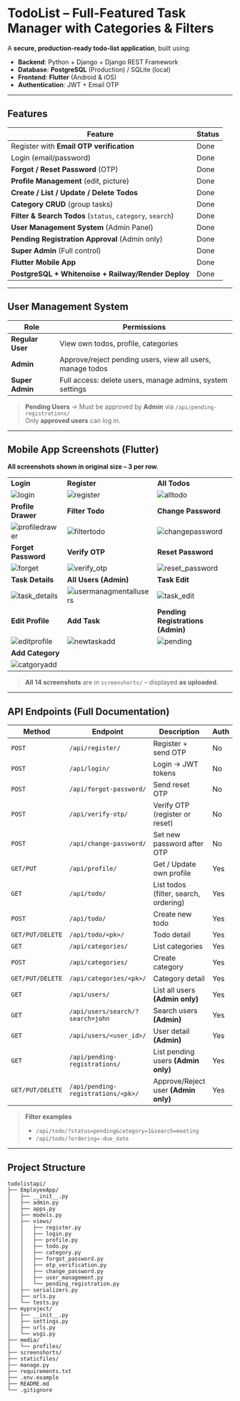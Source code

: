 # TodoList – Full-Featured Task Manager with Categories & Filters

A **secure, production-ready todo-list application**, built using:

- **Backend**: Python + Django + Django REST Framework  
- **Database**: **PostgreSQL** (Production) / SQLite (local)  
- **Frontend**: **Flutter** (Android & iOS)  
- **Authentication**: JWT + Email OTP  

---

## Features
| Feature | Status |
|--------|--------|
| Register with **Email OTP verification** | Done |
| Login (email/password) | Done |
| **Forgot / Reset Password** (OTP) | Done |
| **Profile Management** (edit, picture) | Done |
| **Create / List / Update / Delete Todos** | Done |
| **Category CRUD** (group tasks) | Done |
| **Filter & Search Todos** (`status`, `category`, `search`) | Done |
| **User Management System** (Admin Panel) | Done |
| **Pending Registration Approval** (Admin only) | Done |
| **Super Admin** (Full control) | Done |
| **Flutter Mobile App** | Done |
| **PostgreSQL + Whitenoise + Railway/Render Deploy** | Done |

---

## User Management System

| Role | Permissions |
|------|-------------|
| **Regular User** | View own todos, profile, categories |
| **Admin** | Approve/reject pending users, view all users, manage todos |
| **Super Admin** | Full access: delete users, manage admins, system settings |

> **Pending Users** → Must be approved by **Admin** via `/api/pending-registrations/`  
> Only **approved users** can log in.

---

## Mobile App Screenshots (Flutter)

**All screenshots shown in original size – 3 per row.**

| | | |
|---|---|---|
| **Login** | **Register** | **All Todos** |
| ![login](https://github.com/Kawsar07/todolistapi/blob/main/screenshorts/login.png?raw=true) | ![register](https://github.com/Kawsar07/todolistapi/blob/main/screenshorts/register.png?raw=true) | ![alltodo](https://github.com/Kawsar07/todolistapi/blob/main/screenshorts/alltodo.png?raw=true) |
| **Profile Drawer** | **Filter Todo** | **Change Password** |
| ![profiledrawer](https://github.com/Kawsar07/todolistapi/blob/main/screenshorts/profiledrawer.png?raw=true) | ![filtertodo](https://github.com/Kawsar07/todolistapi/blob/main/screenshorts/filtertodo.png?raw=true) | ![changepassword](https://github.com/Kawsar07/todolistapi/blob/main/screenshorts/chnagepassword.png?raw=true) |
| **Forget Password** | **Verify OTP** | **Reset Password** |
| ![forget](https://github.com/Kawsar07/todolistapi/blob/main/screenshorts/forget.png?raw=true) | ![verify_otp](https://github.com/Kawsar07/todolistapi/blob/main/screenshorts/verify_otp.png?raw=true) | ![reset_password](https://github.com/Kawsar07/todolistapi/blob/main/screenshorts/reset_password.png?raw=true) |
| **Task Details** | **All Users (Admin)** | **Task Edit** |
| ![task_details](https://github.com/Kawsar07/todolistapi/blob/main/screenshorts/task_details.png?raw=true) | ![usermanagmentallusers](https://github.com/Kawsar07/todolistapi/blob/main/screenshorts/usermanagmentallusers.png?raw=true) | ![task_edit](https://github.com/Kawsar07/todolistapi/blob/main/screenshorts/task_edit.png?raw=true) |
| **Edit Profile** | **Add Task** | **Pending Registrations (Admin)** |
| ![editprofile](https://github.com/Kawsar07/todolistapi/blob/main/screenshorts/editprofile.png?raw=true) | ![newtaskadd](https://github.com/Kawsar07/todolistapi/blob/main/screenshorts/newtaskadd.png?raw=true) | ![pending](https://github.com/Kawsar07/todolistapi/blob/main/screenshorts/pending.png?raw=true) |
| **Add Category** | | |
| ![catgoryadd](https://github.com/Kawsar07/todolistapi/blob/main/screenshorts/catgoryadd.png?raw=true) | | |

> **All 14 screenshots** are in `screenshorts/` – displayed **as uploaded**.

---

## API Endpoints (Full Documentation)

| Method | Endpoint | Description | Auth |
|--------|----------|-------------|------|
| `POST` | `/api/register/` | Register + send OTP | No |
| `POST` | `/api/login/` | Login → JWT tokens | No |
| `POST` | `/api/forgot-password/` | Send reset OTP | No |
| `POST` | `/api/verify-otp/` | Verify OTP (register or reset) | No |
| `POST` | `/api/change-password/` | Set new password after OTP | No |
| `GET/PUT` | `/api/profile/` | Get / Update own profile | Yes |
| `GET` | `/api/todo/` | List todos (filter, search, ordering) | Yes |
| `POST` | `/api/todo/` | Create new todo | Yes |
| `GET/PUT/DELETE` | `/api/todo/<pk>/` | Todo detail | Yes |
| `GET` | `/api/categories/` | List categories | Yes |
| `POST` | `/api/categories/` | Create category | Yes |
| `GET/PUT/DELETE` | `/api/categories/<pk>/` | Category detail | Yes |
| `GET` | `/api/users/` | List all users **(Admin only)** | Yes |
| `GET` | `/api/users/search/?search=john` | Search users **(Admin)** | Yes |
| `GET` | `/api/users/<user_id>/` | User detail **(Admin)** | Yes |
| `GET` | `/api/pending-registrations/` | List pending users **(Admin only)** | Yes |
| `GET/PUT/DELETE` | `/api/pending-registrations/<pk>/` | Approve/Reject user **(Admin only)** | Yes |

> **Filter examples**  
> - `/api/todo/?status=pending&category=1&search=meeting`  
> - `/api/todo/?ordering=-due_date`

---

## Project Structure

```text
todolistapi/
├── EmployeeApp/
│   ├── __init__.py
│   ├── admin.py
│   ├── apps.py
│   ├── models.py
│   ├── views/
│   │   ├── register.py
│   │   ├── login.py
│   │   ├── profile.py
│   │   ├── todo.py
│   │   ├── category.py
│   │   ├── forgot_password.py
│   │   ├── otp_verification.py
│   │   ├── change_password.py
│   │   ├── user_management.py
│   │   └── pending_registration.py
│   ├── serializers.py
│   ├── urls.py
│   └── tests.py
├── myproject/
│   ├── __init__.py
│   ├── settings.py
│   ├── urls.py
│   └── wsgi.py
├── media/
│   └── profiles/
├── screenshorts/         
├── staticfiles/
├── manage.py
├── requirements.txt
├── .env.example
├── README.md
└── .gitignore
